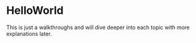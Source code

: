 # HelloWorld

This is just a walkthroughs and will dive deeper into each topic
with more explanations later.
